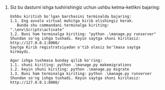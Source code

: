 1. Siz bu dasturni ishga tushirishingiz uchun ushbu ketma-ketlikni bajaring:

       Ushbu kiritish bo'lgan barchasini terminalda bajaring:
       1.1. Eng avvalo virtual muhitga kirib olishingiz kerak.
          Bunda shu commandani terminalga kiriting: ".\env\Scripts\activate"
       1.2. Buni ham terminalga kiriting: "python .\manage.py runserver"
       Shundan so'ng ishga tushadi. Keyin saytga shuni kiritasiz: http://127.0.0.1:8000/
       Saytga Kirib registratsiyadan o'tib olasiz bo'lmasa saytga kirmaydi.

       Agar ishga tushmasa bunday qilib ko'ring:
       1.1. shuni kiriting: python .\manage.py makemigrations
       1.2. keyin shuni kiriting: python .\manage.py migrate
       1.3. Buni ham terminalga kiriting: python .\manage.py runserver
       Shundan so'ng ishga tushadi. Keyin saytga shuni kiritasiz: http://127.0.0.1:8000/
       
